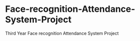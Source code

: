 # Face-recognition-Attendance-System-Project
Third Year Face recognition Attendance System Project 

